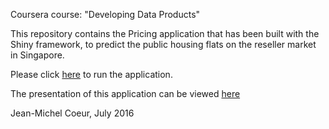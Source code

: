 
Coursera course: "Developing Data Products"

This repository contains the Pricing application that has been built with the Shiny framework, to predict the public housing flats on the reseller market in Singapore.

Please click [here](https://jmdaniel.shinyapps.io/HDBFlatPriceApp/) to run the application.

The presentation of this application can be viewed [here](http://jmdaniel.github.io/)

Jean-Michel Coeur, July 2016


